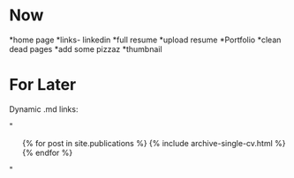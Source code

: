 Now
=====

*home page
*links- linkedin
*full resume
*upload resume
*Portfolio
*clean dead pages
*add some pizzaz
*thumbnail

For Later
======
 Dynamic .md links:

"
 <ul>{% for post in site.publications %}
   {% include archive-single-cv.html %}
 {% endfor %}</ul>
"
